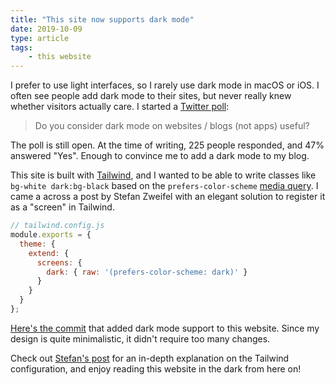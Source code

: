 ```yaml
---
title: "This site now supports dark mode"
date: 2019-10-09
type: article
tags:
    - this website
---
```


I prefer to use light interfaces, so I rarely use dark mode in macOS or iOS. I often see people add dark mode to their sites, but never really knew whether visitors actually care. I started a [Twitter poll](https://twitter.com/sebdedeyne/status/1181936841869713409):

> Do you consider dark mode on websites / blogs (not apps) useful?

The poll is still open. At the time of writing, 225 people responded, and 47% answered "Yes". Enough to convince me to add a dark mode to my blog.

<!--more-->

This site is built with [Tailwind](https://tailwindcss.com), and I wanted to be able to write classes like `bg-white dark:bg-black` based on the `prefers-color-scheme` [media query](https://developer.mozilla.org/en-US/docs/Web/CSS/@media/prefers-color-scheme). I came a across a post by Stefan Zweifel with an elegant solution to register it as a "screen" in Tailwind.

```js
// tailwind.config.js
module.exports = {
  theme: {
    extend: {
      screens: {
        dark: { raw: '(prefers-color-scheme: dark)' }
      }
    }
  }
};
```

[Here's the commit](https://github.com/sebastiandedeyne/sebastiandedeyne.com/commit/44079c3be7d1971ad287267597d89dfeb9dea350) that added dark mode support to this website. Since my design is quite minimalistic, it didn't require too many changes.

Check out [Stefan's post](https://stefanzweifel.dev/posts/2018/10/30/support-mojave-dark-mode-with-tailwind-css) for an in-depth explanation on the Tailwind configuration, and enjoy reading this website in the dark from here on!
